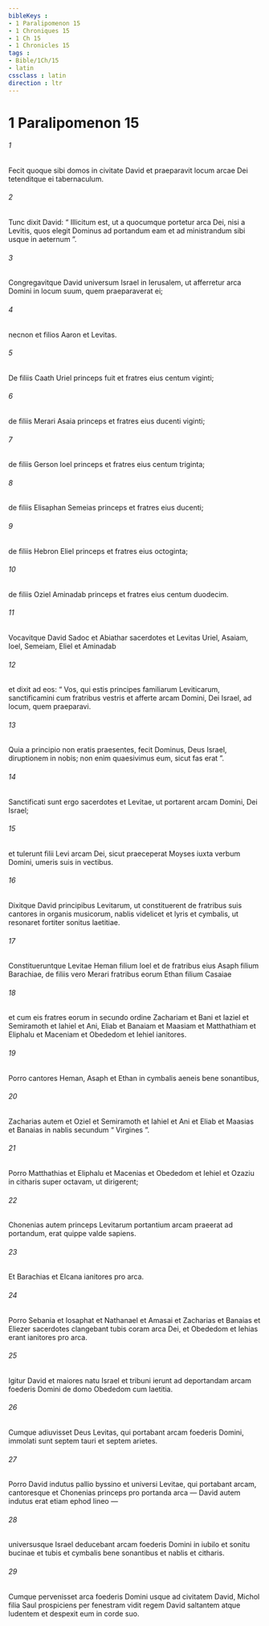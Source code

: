 ```yaml
---
bibleKeys : 
- 1 Paralipomenon 15
- 1 Chroniques 15
- 1 Ch 15
- 1 Chronicles 15
tags : 
- Bible/1Ch/15
- latin
cssclass : latin
direction : ltr
---
```


# 1 Paralipomenon 15

###### 1
Fecit quoque sibi domos in civitate David et praeparavit locum arcae Dei tetenditque ei tabernaculum. 
###### 2
Tunc dixit David: “ Illicitum est, ut a quocumque portetur arca Dei, nisi a Levitis, quos elegit Dominus ad portandum eam et ad ministrandum sibi usque in aeternum ”. 
###### 3
Congregavitque David universum Israel in Ierusalem, ut afferretur arca Domini in locum suum, quem praeparaverat ei; 
###### 4
necnon et filios Aaron et Levitas. 
###### 5
De filiis Caath Uriel princeps fuit et fratres eius centum viginti; 
###### 6
de filiis Merari Asaia princeps et fratres eius ducenti viginti; 
###### 7
de filiis Gerson Ioel princeps et fratres eius centum triginta; 
###### 8
de filiis Elisaphan Semeias princeps et fratres eius ducenti; 
###### 9
de filiis Hebron Eliel princeps et fratres eius octoginta; 
###### 10
de filiis Oziel Aminadab princeps et fratres eius centum duodecim.
###### 11
Vocavitque David Sadoc et Abiathar sacerdotes et Levitas Uriel, Asaiam, Ioel, Semeiam, Eliel et Aminadab 
###### 12
et dixit ad eos: “ Vos, qui estis principes familiarum Leviticarum, sanctificamini cum fratribus vestris et afferte arcam Domini, Dei Israel, ad locum, quem praeparavi. 
###### 13
Quia a principio non eratis praesentes, fecit Dominus, Deus Israel, diruptionem in nobis; non enim quaesivimus eum, sicut fas erat ”. 
###### 14
Sanctificati sunt ergo sacerdotes et Levitae, ut portarent arcam Domini, Dei Israel; 
###### 15
et tulerunt filii Levi arcam Dei, sicut praeceperat Moyses iuxta verbum Domini, umeris suis in vectibus.
###### 16
Dixitque David principibus Levitarum, ut constituerent de fratribus suis cantores in organis musicorum, nablis videlicet et lyris et cymbalis, ut resonaret fortiter sonitus laetitiae. 
###### 17
Constitueruntque Levitae Heman filium Ioel et de fratribus eius Asaph filium Barachiae, de filiis vero Merari fratribus eorum Ethan filium Casaiae 
###### 18
et cum eis fratres eorum in secundo ordine Zachariam et Bani et Iaziel et Semiramoth et Iahiel et Ani, Eliab et Banaiam et Maasiam et Matthathiam et Eliphalu et Maceniam et Obededom et Iehiel ianitores. 
###### 19
Porro cantores Heman, Asaph et Ethan in cymbalis aeneis bene sonantibus, 
###### 20
Zacharias autem et Oziel et Semiramoth et Iahiel et Ani et Eliab et Maasias et Banaias in nablis secundum “ Virgines ”. 
###### 21
Porro Matthathias et Eliphalu et Macenias et Obededom et Iehiel et Ozaziu in citharis super octavam, ut dirigerent; 
###### 22
Chonenias autem princeps Levitarum portantium arcam praeerat ad portandum, erat quippe valde sapiens. 
###### 23
Et Barachias et Elcana ianitores pro arca. 
###### 24
Porro Sebania et Iosaphat et Nathanael et Amasai et Zacharias et Banaias et Eliezer sacerdotes clangebant tubis coram arca Dei, et Obededom et Iehias erant ianitores pro arca.
###### 25
Igitur David et maiores natu Israel et tribuni ierunt ad deportandam arcam foederis Domini de domo Obededom cum laetitia. 
###### 26
Cumque adiuvisset Deus Levitas, qui portabant arcam foederis Domini, immolati sunt septem tauri et septem arietes. 
###### 27
Porro David indutus pallio byssino et universi Levitae, qui portabant arcam, cantoresque et Chonenias princeps pro portanda arca — David autem indutus erat etiam ephod lineo — 
###### 28
universusque Israel deducebant arcam foederis Domini in iubilo et sonitu bucinae et tubis et cymbalis bene sonantibus et nablis et citharis. 
###### 29
Cumque pervenisset arca foederis Domini usque ad civitatem David, Michol filia Saul prospiciens per fenestram vidit regem David saltantem atque ludentem et despexit eum in corde suo.
